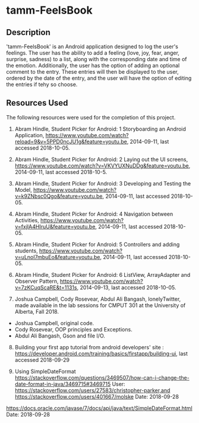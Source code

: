 # tamm-FeelsBook

## Description

'tamm-FeelsBook' is an Android application designed to log the user's feelings. The user has the ability 
to add a feeling (love, joy, fear, anger, surprise, sadness) to a list, along with the corresponding date
and time of the emotion. Additionally, the user has the option of adding an optional comment to the entry.
These entries will then be displayed to the user, ordered by the date of the entry, and the user will have
the option of editing the entries if tehy so choose.

## Resources Used

The following resources were used for the completion of this project.

1. Abram Hindle, Student Picker for Android: 1 Storyboarding an Android Application, https://www.youtube.com/watch?reload=9&v=5PPD0ncJU1g&feature=youtu.be, 2014-09-11, last accessed 2018-10-05.

2. Abram Hindle, Student Picker for Android: 2 Laying out the UI screens, https://www.youtube.com/watch?v=VKVYUXNuDDg&feature=youtu.be, 2014-09-11, last accessed 2018-10-5.

3. Abram Hindle, Student Picker for Android: 3 Developing and Testing the Model, https://www.youtube.com/watch?v=k9ZNbsc0Qgo&feature=youtu.be, 2014-09-11, last accessed 2018-10-05.

4. Abram Hindle, Student Picker for Android: 4 Navigation between Activities, https://www.youtube.com/watch?v=fxjIA4HIruU&feature=youtu.be, 2014-09-11, last accessed 2018-10-05.

5. Abram Hindle, Student Picker for Android: 5 Controllers and adding students, https://www.youtube.com/watch?v=uLnoI7mbuEo&feature=youtu.be, 2014-09-11, last accessed 2018-10-05.

6. Abram Hindle, Student Picker for Android: 6 ListView, ArrayAdapter and Observer Pattern, https://www.youtube.com/watch?v=7zKCuqScaRE&t=1131s, 2014-09-13, last accessed 2018-10-05.



7. Joshua Campbell, Cody Rosevear, Abdul Ali Bangash, lonelyTwitter, made available in the lab sessions for CMPUT 301 at the University of Alberta, Fall 2018.
 - Joshua Campbell, original code.
 - Cody Rosevear, OOP principles and Exceptions.
 - Abdul Ali Bangash, Gson and file I/O.

8. Building your first app tutorial from android developers' site : https://developer.android.com/training/basics/firstapp/building-ui, last accessed 2018-09-29

9. Using SimpleDateFormat
https://stackoverflow.com/questions/3469507/how-can-i-change-the-date-format-in-java/3469715#3469715
User: https://stackoverflow.com/users/27583/christopher-parker,and	       	 https://stackoverflow.com/users/401667/molske
Date: 2018-09-28

https://docs.oracle.com/javase/7/docs/api/java/text/SimpleDateFormat.html
Date: 2018-09-28

